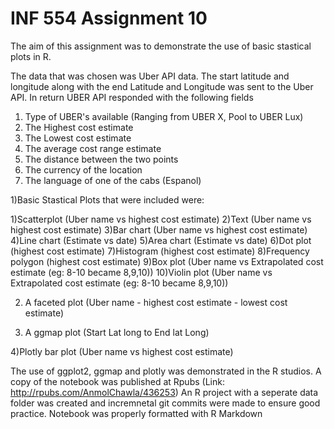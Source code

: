 # INF 554 Assignment 10

The aim of this assignment was to demonstrate the use of basic stastical plots in R. 

The data that was chosen was Uber API data. The start latitude and longitude along with the end Latitude and Longitude was sent to the Uber API. 
In return UBER API responded with the following fields
1) Type of UBER's available (Ranging from UBER X, Pool to UBER Lux)
2) The Highest cost estimate
3) The Lowest cost estimate
4) The average cost range estimate
5) The distance between the two points
6) The currency of the location
7) The language of one of the cabs (Espanol)


1)Basic Stastical Plots that were included were:

 1)Scatterplot		(Uber name  vs highest cost estimate)
 2)Text	        	(Uber name  vs highest cost estimate)
 3)Bar chart		(Uber name  vs highest cost estimate)
 4)Line chart	        (Estimate vs date)
 5)Area chart		(Estimate vs date)
 6)Dot plot		(highest cost estimate)
 7)Histogram		(highest cost estimate)
 8)Frequency polygon 	(highest cost estimate)	
 9)Box plot	        (Uber name  vs Extrapolated cost estimate (eg: 8-10 became 8,9,10))
 10)Violin plot		(Uber name  vs Extrapolated cost estimate (eg: 8-10 became 8,9,10))

2) A faceted plot	(Uber name  -  highest cost estimate - lowest cost estimate)

3) A ggmap plot		(Start Lat long to End lat Long)	

4)Plotly bar plot       (Uber name  vs highest cost estimate)

The use of ggplot2, ggmap and plotly was demonstrated in the R studios.
A copy of the notebook was published at Rpubs (Link: http://rpubs.com/AnmolChawla/436253)
An R project with a seperate data folder was created and incremnetal git commits were made to ensure good practice.
Notebook was properly formatted with R Markdown



